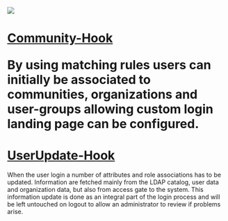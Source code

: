 <td id="wikicontent" class="psdescription">
<p><img src="https://github.com/Vastra-Gotalandsregionen/oppna-program-liferay-user-associations/wiki/images/intro.png"></p>

<h1><a href="https://github.com/Vastra-Gotalandsregionen/oppna-program-liferay-user-associations/wiki/Community_Hook">Community-Hook</a>

<p>By using matching rules users can initially be associated to communities, organizations and user-groups allowing custom login landing page can be configured. </p>

<h1><a name=""></a><a href="https://github.com/Vastra-Gotalandsregionen/oppna-program-liferay-user-associations/wiki/UserUpdate_Hook">UserUpdate-Hook</a>
</h1>
<p>
When the user login a number of attributes and role associations has to be updated. Information are fetched
mainly from the LDAP catalog, user data and organization data, but also from access gate to the system. This
information update is done as an integral part of the login process and will be left untouched on logout to
allow an administrator to review if problems arise. </p>
</td>
